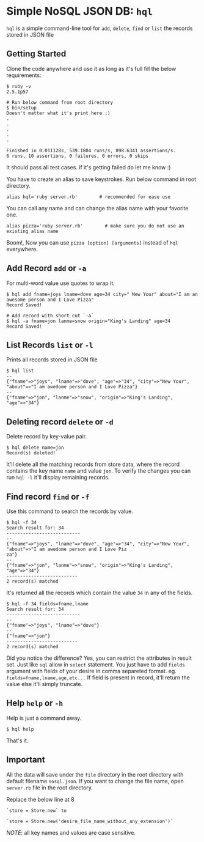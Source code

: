 Simple NoSQL JSON DB: `hql`
==========

`hql` is a simple command-line tool for `add`, `delete`, `find` or `list` the records stored in JSON file

Getting Started
----------
Clone the code anywhere and use it as long as it's full fill the below requirements:

    $ ruby -v
    2.5.1p57
    
    # Run below command from root directory
    $ bin/setup
    Doesn't matter what it's print here ;)
    .
    .
    .
    .
    .

    Finished in 0.011128s, 539.1804 runs/s, 898.6341 assertions/s.
    6 runs, 10 assertions, 0 failures, 0 errors, 0 skips
It should pass all test cases. if it's getting failed do let me know :)


You have to create an alias to save keystrokes. Run below command in root directory.

    alias hql='ruby server.rb'        # recommended for ease use
You can call any name and can change the alias name with your favorite one.

    alias pizza='ruby server.rb'        # make sure you do not use an existing alias name
Boom!, Now you can use `pizza [option] [arguments]` instead of `hql` everywhere.

Add Record `add` or `-a`
--------
For multi-word value use quotes to wrap it.

    $ hql add fname=joys lname=dove age=34 city=" New Your" about="I am an awesome person and I Love Pizza"
    Record Saved!

    # Add record with short cut `-a`
    $ hql -a fname=jon lanme=snow origin="King's Landing" age=34
    Record Saved!


List Records `list` or `-l`
----------
Prints all records stored in JSON file

    $ hql list
    --
    {"fname"=>"joys", "lname"=>"dove", "age"=>"34", "city"=>"New Your", "about"=>"I am awedome person and I Love Pizza"}
    --
    {"fname"=>"jon", "lanme"=>"snow", "origin"=>"King's Landing", "age"=>"34"}


Deleting record `delete` or `-d`
----------
Delete record by key-value pair.

    $ hql delete name=jon
    Record(s) deleted!

It'll delete all the matching records from store data, where the record contains the key name `name` and value `jon`. To verify the changes you can run `hql -l` it'll display remaining records.

Find record `find` or `-f`
----------
Use this command to search the records by value.


    $ hql -f 34
    Search result for: 34
    ---------------------------
    --
    {"fname"=>"joys", "lname"=>"dove", "age"=>"34", "city"=>"New Your", "about"=>"I am awedome person and I Love Piz
    za"}
    --
    {"fname"=>"jon", "lanme"=>"snow", "origin"=>"King's Landing", "age"=>"34"}
    --------------------------
    2 record(s) matched

It's returned all the records which contain the value `34` in any of the fields.

    $ hql -f 34 fields=fname,lname
    Search result for: 34
    ---------------------------
    --
    {"fname"=>"joys", "lname"=>"dove"}
    --
    {"fname"=>"jon"}
    --------------------------
    2 record(s) matched
Did you notice the difference? Yes, you can restrict the attributes in result set. Just like `sql` allow in `select` statement. You just have to add `fields` argument with fields of your desire in comma separeted format. eg. `fields=fname,lname,age,etc...` If field is present in record, it'll return the value else it'll simply truncate.


Help `help` or `-h`
----------
Help is just a command away.

    $ hql help

That's it.

Important
----------
All the data will save under the `file` directory in the root directory with default filename `nosql.json`. If you want to change the file name, open `server.rb` file in the root directory.

Replace the below line at 8

    `store = Store.new` to

    `store = Store.new('desire_file_name_without_any_extension')`

*NOTE*: all key names and values are case sensitive.
